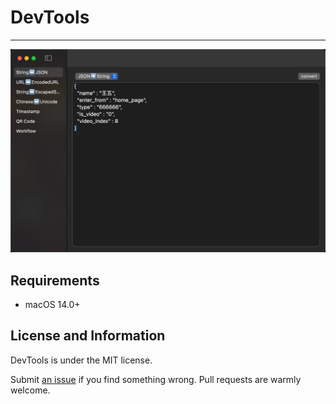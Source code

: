 # DevTools

---

![image-20241130171211615](images/image-20241130171211615.png)

## Requirements

* macOS 14.0+

## License and Information

DevTools is under the MIT license. 

Submit [an issue](https://github.com/jiehaoZ/DevTools/issues/new) if you find something wrong. Pull requests are warmly welcome.
